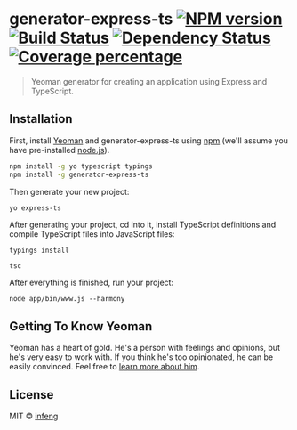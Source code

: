 # generator-express-ts [![NPM version][npm-image]][npm-url] [![Build Status][travis-image]][travis-url] [![Dependency Status][daviddm-image]][daviddm-url] [![Coverage percentage][coveralls-image]][coveralls-url]
> Yeoman generator for creating an application using Express and TypeScript.

## Installation

First, install [Yeoman](http://yeoman.io) and generator-express-ts using [npm](https://www.npmjs.com/) (we'll assume you have pre-installed [node.js](https://nodejs.org/)).

```bash
npm install -g yo typescript typings
npm install -g generator-express-ts
```

Then generate your new project:

```bash
yo express-ts
```

After generating your project, cd into it, install TypeScript definitions and compile TypeScript files into JavaScript files:
```
typings install
```
```
tsc
```

After everything is finished, run your project:
```
node app/bin/www.js --harmony
```

## Getting To Know Yeoman

Yeoman has a heart of gold. He&#39;s a person with feelings and opinions, but he&#39;s very easy to work with. If you think he&#39;s too opinionated, he can be easily convinced. Feel free to [learn more about him](http://yeoman.io/).

## License

MIT © [infeng](https://github.com/infeng)


[npm-image]: https://badge.fury.io/js/generator-express-ts.svg
[npm-url]: https://npmjs.org/package/generator-express-ts
[travis-image]: https://travis-ci.org/infeng/generator-express-ts.svg?branch=master
[travis-url]: https://travis-ci.org/infeng/generator-express-ts
[daviddm-image]: https://david-dm.org/infeng/generator-express-ts.svg?theme=shields.io
[daviddm-url]: https://david-dm.org/infeng/generator-express-ts
[coveralls-image]: https://coveralls.io/repos/infeng/generator-express-ts/badge.svg
[coveralls-url]: https://coveralls.io/r/infeng/generator-express-ts
